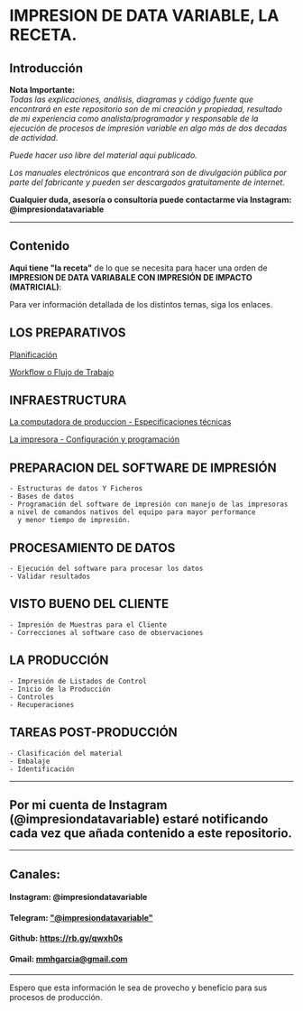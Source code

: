 # **IMPRESION DE DATA VARIABLE**, LA RECETA.

## Introducción

**Nota Importante:**  
_Todas las explicaciones, análisis, diagramas y código fuente que encontrará en este repositorio son de mi creación y  propiedad, resultado de mi experiencia como analista/programador y responsable de la ejecución de procesos  de impresión variable en  algo más de dos decadas de actividad._

_Puede hacer uso libre del material aqui publicado._

_Los manuales electrónicos que encontrará son de divulgación pública por parte del fabricante y pueden ser descargados  gratuitamente de internet._ 

**Cualquier duda, asesoría o consultoría puede contactarme vía Instagram: @impresiondatavariable**

------------
## Contenido

**Aqui tiene "la receta"** de lo que se necesita para hacer una orden de **IMPRESION DE DATA VARIABALE CON IMPRESIÓN DE IMPACTO (MATRICIAL)**:


Para ver información detallada de los distintos temas, siga los enlaces.

## LOS PREPARATIVOS
  
   [Planificación](https://github.com/mmhgarcia/impresion_data_variable/blob/master/0-Planificacion.md)  

   [Workflow o Flujo de Trabajo](https://github.com/mmhgarcia/impresion_data_variable/blob/master/1-Workflow.md)  
		
## INFRAESTRUCTURA

   [La computadora de produccion - Especificaciones técnicas](https://github.com/mmhgarcia/impresion_data_variable/blob/master/La%20Computadora.md)  

   [La impresora - Configuración y programación](https://github.com/mmhgarcia/impresion_data_variable/blob/master/La%20impresora.md)  
	
## PREPARACION DEL SOFTWARE DE IMPRESIÓN
	- Estructuras de datos Y Ficheros
	- Bases de datos
	- Programación del software de impresión con manejo de las impresoras a nivel de comandos nativos del equipo para mayor performance
	  y menor tiempo de impresión.
	
## PROCESAMIENTO DE DATOS
	- Ejecución del software para procesar los datos
	- Validar resultados
	
## VISTO BUENO DEL CLIENTE
	- Impresión de Muestras para el Cliente
	- Correcciones al software caso de observaciones
	
## LA PRODUCCIÓN
	- Impresión de Listados de Control
	- Inicio de la Producción
	- Controles
	- Recuperaciones  
	
## TAREAS POST-PRODUCCIÓN
	- Clasificación del material  
	- Embalaje  
	- Identificación

<HR>
	
## Por mi cuenta de Instagram (**@impresiondatavariable**) estaré notificando cada vez que añada contenido a este repositorio.

<hr />

##	Canales:  

####	Instagram: @impresiondatavariable  

####	Telegram: ["@impresiondatavariable"](https://t.me/impresiondatavariable) 

####	Github: https://rb.gy/qwxh0s  

####	Gmail: mmhgarcia@gmail.com  

<hr>

Espero que esta información le sea de provecho y beneficio para sus procesos de producción.

